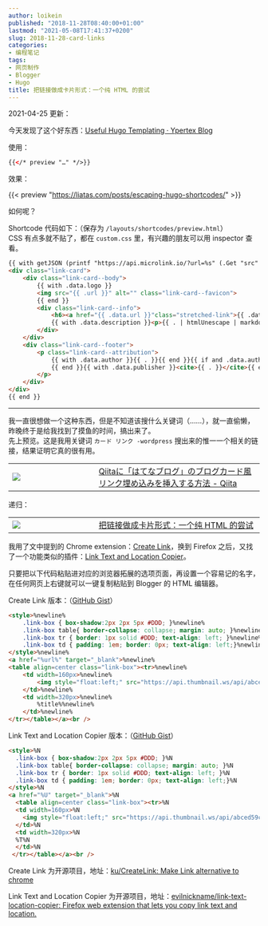```yaml
---
author: loikein
published: "2018-11-28T08:40:00+01:00"
lastmod: "2021-05-08T17:41:37+0200"
slug: 2018-11-28-card-links
categories:
- 编程笔记
tags:
- 网页制作
- Blogger
- Hugo
title: 把链接做成卡片形式：一个纯 HTML 的尝试
---
```

2021-04-25 更新：

今天发现了这个好东西：[Useful Hugo Templating · Ypertex Blog](https://blog.ypertex.com/articles/useful-hugo-templating/)

使用：

```html
{{</* preview "…" */>}}
```

效果：

{{< preview "https://liatas.com/posts/escaping-hugo-shortcodes/" >}}

如何呢？

Shortcode 代码如下：（保存为 `/layouts/shortcodes/preview.html`）  
CSS 有点多就不贴了，都在 `custom.css` 里，有兴趣的朋友可以用 inspector 查看。

```html
{{ with getJSON (printf "https://api.microlink.io/?url=%s" (.Get "src" | default (.Get 0))) }}
<div class="link-card">
    <div class="link-card--body">
        {{ with .data.logo }}
        <img src="{{ .url }}" alt="" class="link-card--favicon">
        {{ end }}
        <div class="link-card--info">
            <h6><a href="{{ .data.url }}"class="stretched-link">{{ .data.title | title }}</a></h6>
            {{ with .data.description }}<p>{{ . | htmlUnescape | markdownify }}</p>{{ end }}
        </div>
    </div>
    <div class="link-card--footer">
        <p class="link-card--attribution">
            {{ with .data.author }}{{ . }}{{ end }}{{ if and .data.author .data.publisher}},
            {{ end }}{{ with .data.publisher }}<cite>{{ . }}</cite>{{ end }}
        </p>
    </div>
</div>
{{ end }}
```

***

我一直很想做一个这种东西，但是不知道该搜什么关键词（……），就一直偷懒，昨晚终于是给我找到了摸鱼的时间，搞出来了。  
先上预览。这是我用关键词 `カード リンク -wordpress` 搜出来的惟一一个相关的链接，结果证明它真的很有用。  

<a href="https://qiita.com/mamohacy/items/f2a8538bb0ff17833e0c" rel="nofollow noopener noreferrer">
<table class="link-box" data-align="center">
<tbody>
<tr>
<td width="160px"><img src="https://api.thumbnail.ws/api/abced59c1824672a69ab5d7dfd3043b9323ac8d36cd9/thumbnail/get?width=160&url=https://qiita.com/mamohacy/items/f2a8538bb0ff17833e0c" /></td>
<td width="320px">Qiitaに「はてなブログ」のブログカード風リンク埋め込みを挿入する方法 - Qiita</td>
</tr>
</tbody>
</table>
</a>
  
递归：  

<a href="/posts/2018-11-28-card-links/">
<table class="link-box" data-align="center">
<tbody>
<tr>
<td width="160px"><img src="https://api.thumbnail.ws/api/abced59c1824672a69ab5d7dfd3043b9323ac8d36cd9/thumbnail/get?width=160&url=https://loikein.blogspot.com/2018/11/html.html" /></td>
<td width="320px">把链接做成卡片形式：一个纯 HTML 的尝试</td>
</tr>
</tbody>
</table>
</a>

我用了文中提到的 Chrome extension：[Create
Link](https://chrome.google.com/webstore/detail/create-link/gcmghdmnkfdbncmnmlkkglmnnhagajbm?hl=ja)，换到 Firefox 之后，又找了一个功能类似的插件：[Link Text and Location Copier](https://addons.mozilla.org/en-US/firefox/addon/link-text-and-location-copier/)。

只要把以下代码粘贴进对应的浏览器拓展的选项页面，再设置一个容易记的名字，在任何网页上右键就可以一键复制粘贴到 Blogger 的 HTML 编辑器。  

Create Link 版本：（[GitHub Gist](https://gist.github.com/loikein/8c62bceb235bbb104f51333a2153c27f#file-blogger-link-box-html)）

```html
<style>%newline%
    .link-box { box-shadow:2px 2px 5px #DDD; }%newline%
    .link-box table{ border-collapse: collapse; margin: auto; }%newline%
    .link-box tr { border: 1px solid #DDD; text-align: left; }%newline%
    .link-box td { padding: 1em; border: 0px; text-align: left;}%newline%
</style>%newline%
<a href="%url%" target="_blank">%newline%
<table align=center class="link-box"><tr>%newline%
    <td width=160px>%newline%
        <img style="float:left;" src="https://api.thumbnail.ws/api/abced59c1824672a69ab5d7dfd3043b9323ac8d36cd9/thumbnail/get?width=160&url=%url%" alt="" width="160" height="90" />%newline%
    </td>%newline%
    <td width=320px>%newline%
        %title%%newline%
    </td>%newline%
</tr></table></a><br />
```

Link Text and Location Copier 版本：（[GitHub Gist](https://gist.github.com/loikein/8c62bceb235bbb104f51333a2153c27f#file-blogger-link-box2-html)）

```html
<style>%N
  .link-box { box-shadow:2px 2px 5px #DDD; }%N
  .link-box table{ border-collapse: collapse; margin: auto; }%N
  .link-box tr { border: 1px solid #DDD; text-align: left; }%N
  .link-box td { padding: 1em; border: 0px; text-align: left;}%N
</style>%N
<a href="%U" target="_blank">%N
  <table align=center class="link-box"><tr>%N
  <td width=160px>%N
    <img style="float:left;" src="https://api.thumbnail.ws/api/abced59c1824672a69ab5d7dfd3043b9323ac8d36cd9/thumbnail/get?width=160&url=%linkurl%" alt="" width="160" height="90" />%N
  </td>%N
  <td width=320px>%N
  %T%N
  </td>%N
 </tr></table></a><br />
```

Create Link 为开源项目，地址：[ku/CreateLink: Make Link alternative to chrome](https://github.com/ku/CreateLink)

Link Text and Location Copier 为开源项目，地址：[evilnickname/link-text-location-copier: Firefox web extension that lets you copy link text and location.](https://github.com/evilnickname/link-text-location-copier)
